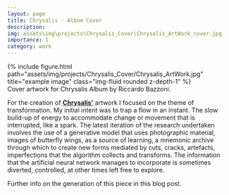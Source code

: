 ```yaml
---
layout: page
title: Chrysalis - Album Cover
description: 
img: assets\img\projects\Chrysalis_Cover\Chrysalis_ArtWork_cover.jpg
importance: 1
category: work
---
```


<div class="row">
    <div class="col-sm mt-3 mt-md-0">
        {% include figure.html path="assets/img/projects/Chrysalis_Cover/Chrysalis_ArtWork.jpg" title="example image" class="img-fluid rounded z-depth-1" %}
    </div>
</div>
<div class="caption">
    Cover artwork for Chrysalis Album by Riccardo Bazzoni.
</div>


For the creation of **[Chrysalis'](https://chrysalisband.bandcamp.com/)** artwork I focused on the theme of transformation. My initial intent was to trap a flow in an instant. The slow build-up of energy to accommodate change or movement that is interrupted, like a spark. The latest iteration of the research undertaken involves the use of a generative model that uses photographic material, images of butterfly wings, as a source of learning, a mnemonic archive through which to create new forms mediated by cuts, cracks, artefacts, imperfections that the algorithm collects and transforms. The information that the artificial neural network manages to incorporate is sometimes diverted, controlled, at other times left free to explore.

Further info on the generation of this piece in this blog post.